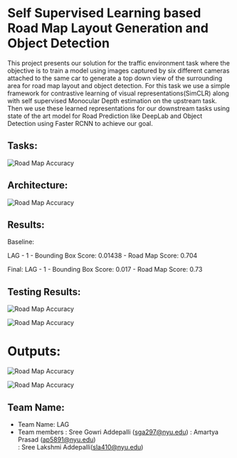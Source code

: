# Self Supervised Learning based Road Map Layout Generation and Object Detection

This project presents our solution for the traffic environment task where the objective is to train a model using images captured by six different cameras attached to the same car to generate a top down view of the surrounding area for road map layout and object detection. For this task we use a simple framework for contrastive learning of visual representations(SimCLR) along with self supervised Monocular Depth estimation on the upstream task. Then we use these learned representations for our downstream tasks using state of the art model for Road Prediction like DeepLab and Object Detection using Faster RCNN to achieve our goal.

## Tasks:

![Road Map Accuracy](images/Task.png)


## Architecture:

![Road Map Accuracy](images/arch.png)

## Results:
Baseline:

LAG - 1 - Bounding Box Score: 0.01438 - Road Map Score: 0.704

Final:
LAG - 1 - Bounding Box Score: 0.017 - Road Map Score: 0.73

## Testing Results:

![Road Map Accuracy](images/Result_Road_map.png)

![Road Map Accuracy](images/object%20detection.png)

# Outputs:

![Road Map Accuracy](/images/OriginalImage.jpg)

![Road Map Accuracy](images/DepthImage.jpg)

## Team Name:
+ Team Name: LAG 
+ Team members : Sree Gowri Addepalli (sga297@nyu.edu) 
               : Amartya Prasad (ap5891@nyu.edu)            
               : Sree Lakshmi Addepalli(sla410@nyu.edu) 






